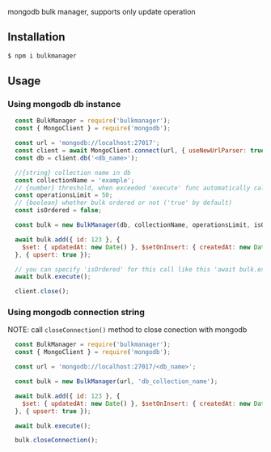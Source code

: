 mongodb bulk manager, supports only update operation

## Installation
``` bash
$ npm i bulkmanager
```

## Usage
### Using mongodb db instance
``` js
  const BulkManager = require('bulkmanager');
  const { MongoClient } = require('mongodb');

  const url = 'mongodb://localhost:27017';
  const client = await MongoClient.connect(url, { useNewUrlParser: true });
  const db = client.db('<db_name>');

  //{string} collection name in db
  const collectionName = 'example';
  // {number} threshold, when exceeded 'execute' func automatically called (0 by default, which means no automatic execution)
  const operationsLimit = 50;
  // {boolean} whether bulk ordered or not ('true' by default)
  const isOrdered = false;

  const bulk = new BulkManager(db, collectionName, operationsLimit, isOrdered);

  await bulk.add({ id: 123 }, {
    $set: { updatedAt: new Date() }, $setOnInsert: { createdAt: new Date() },
  }, { upsert: true });

  // you can specify 'isOrdered' for this call like this 'await bulk.execute(true)'
  await bulk.execute();

  client.close();
```

### Using mongodb connection string
NOTE: call `closeConnection()` method to close conection with mongodb
``` js
  const BulkManager = require('bulkmanager');
  const { MongoClient } = require('mongodb');

  const url = 'mongodb://localhost:27017/<db_name>';

  const bulk = new BulkManager(url, 'db_collection_name');

  await bulk.add({ id: 123 }, {
    $set: { updatedAt: new Date() }, $setOnInsert: { createdAt: new Date() },
  }, { upsert: true });

  await bulk.execute();

  bulk.closeConnection();
```

